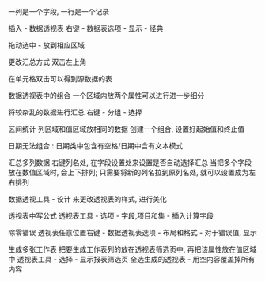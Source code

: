 一列是一个字段, 一行是一个记录

插入 - 数据透视表
右键 - 数据表选项 - 显示 - 经典

拖动选中 - 放到相应区域

更改汇总方式
双击左上角

在单元格双击可以得到源数据的表

数据透视表中的组合
一个区域内放两个属性可以进行进一步细分

将较杂乱的数据进行汇总
右键 - 分组 - 选择

区间统计
列区域和值区域放相同的数据
创建一个组合, 设置好起始值和终止值

日期无法组合 : 日期类中包含有空格/日期中含有文本模式

汇总多列数据
右键列名处, 在字段设置处来设置是否自动选择汇总
当把多个字段放在数值区域时, 会上下排列; 只需要将新的列名拉到原列名处, 就可以设置成为左右排列

数据透视工具 - 设计 来更改透视表的样式, 进行美化

透视表中写公式
透视表工具 - 选项 - 字段,项目和集 - 插入计算字段

除零错误
透视表任意位置右键 - 数据透视表选项 - 布局和格式 - 对于错误值, 显示

生成多张工作表
把要生成工作表列的放在透视表筛选页中, 再把该属性放在值区域中
透视表工具 - 选择 - 显示报表筛选页
全选生成的透视表 - 用空内容覆盖掉所有内容

